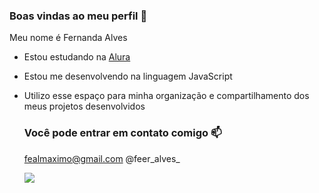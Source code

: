 ### Boas vindas ao meu perfil 🤎 

Meu nome é Fernanda Alves

- Estou estudando na [Alura](https://www.alura.com.br)
- Estou me desenvolvendo na linguagem JavaScript
- Utilizo esse espaço para minha organização e compartilhamento dos meus projetos desenvolvidos

  ### Você pode entrar em contato comigo 📫

  fealmaximo@gmail.com
  @feer_alves_

  ![](https://media.tenor.com/Q5LarySkIXAAAAAM/snoopy-hello.gif)
